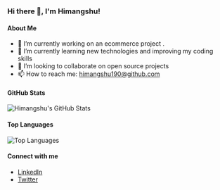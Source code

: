 ### Hi there 👋, I'm Himangshu!

#### About Me
- 🔭 I’m currently working on an ecommerce project .
- 🌱 I’m currently learning new technologies and improving my coding skills
- 👯 I’m looking to collaborate on open source projects
- 📫 How to reach me: [himangshu190@github.com](mailto:himangshu190@github.com)

#### GitHub Stats
![Himangshu's GitHub Stats](https://github-readme-stats.vercel.app/api?username=himangshu190&show_icons=true&theme=radical)

#### Top Languages
![Top Languages](https://github-readme-stats.vercel.app/api/top-langs/?username=himangshu190&layout=compact&theme=radical)

#### Connect with me
- [LinkedIn]([https://www.linkedin.com/in/himangshu-sarma-4b2a01303/])
- [Twitter]([https://x.com/Himangs0609323])

<!---
himangshu190/himangshu190 is a ✨ special ✨ repository because its `README.md` (this file) appears on your GitHub profile.
You can click the Preview link to take a look at your changes.
--->
